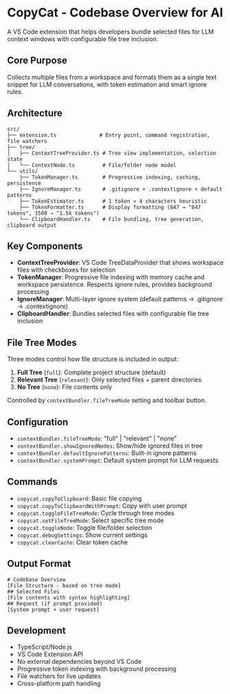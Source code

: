 # CopyCat - Codebase Overview for AI

A VS Code extension that helps developers bundle selected files for LLM context windows with configurable file tree inclusion.

## Core Purpose

Collects multiple files from a workspace and formats them as a single text snippet for LLM conversations, with token estimation and smart ignore rules.

## Architecture

```
src/
├── extension.ts              # Entry point, command registration, file watchers
├── tree/
│   ├── ContextTreeProvider.ts # Tree view implementation, selection state
│   └── ContextNode.ts         # File/folder node model
└── utils/
    ├── TokenManager.ts        # Progressive indexing, caching, persistence
    ├── IgnoreManager.ts       # .gitignore + .contextignore + default patterns
    ├── TokenEstimator.ts      # 1 token ≈ 4 characters heuristic
    ├── TokenFormatter.ts      # Display formatting (847 → "847 tokens", 1500 → "1.5k tokens")
    └── ClipboardHandler.ts    # File bundling, tree generation, clipboard output
```

## Key Components

- **ContextTreeProvider**: VS Code TreeDataProvider that shows workspace files with checkboxes for selection
- **TokenManager**: Progressive file indexing with memory cache and workspace persistence. Respects ignore rules, provides background processing
- **IgnoreManager**: Multi-layer ignore system (default patterns → .gitignore → .contextignore)
- **ClipboardHandler**: Bundles selected files with configurable file tree inclusion

## File Tree Modes

Three modes control how file structure is included in output:

1. **Full Tree** (`full`): Complete project structure (default)
2. **Relevant Tree** (`relevant`): Only selected files + parent directories
3. **No Tree** (`none`): File contents only

Controlled by `contextBundler.fileTreeMode` setting and toolbar button.

## Configuration

- `contextBundler.fileTreeMode`: "full" | "relevant" | "none"
- `contextBundler.showIgnoredNodes`: Show/hide ignored files in tree
- `contextBundler.defaultIgnorePatterns`: Built-in ignore patterns
- `contextBundler.systemPrompt`: Default system prompt for LLM requests

## Commands

- `copycat.copyToClipboard`: Basic file copying
- `copycat.copyToClipboardWithPrompt`: Copy with user prompt
- `copycat.toggleFileTreeMode`: Cycle through tree modes
- `copycat.setFileTreeMode`: Select specific tree mode
- `copycat.toggleNode`: Toggle file/folder selection
- `copycat.debugSettings`: Show current settings
- `copycat.clearCache`: Clear token cache

## Output Format

```
# Codebase Overview
[File Structure - based on tree mode]
## Selected Files
[File contents with syntax highlighting]
## Request (if prompt provided)
[System prompt + user request]
```

## Development

- TypeScript/Node.js
- VS Code Extension API
- No external dependencies beyond VS Code
- Progressive token indexing with background processing
- File watchers for live updates
- Cross-platform path handling
